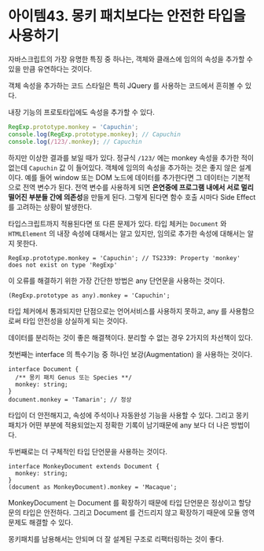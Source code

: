 # 아이템43. 몽키 패치보다는 안전한 타입을 사용하기

자바스크립트의 가장 유명한 특징 중 하나는, 객체와 클래스에 임의의 속성을 추가할 수 있을 만큼 유연하다는 것이다.

객체 속성을 추가하는 코드 스타일은 특히 JQuery 를 사용하는 코드에서 흔히볼 수 있다.

내장 기능의 프로토타입에도 속성을 추가할 수 있다.

```jsx
RegExp.prototype.monkey = 'Capuchin';
console.log(RegExp.prototype.monkey); // Capuchin
console.log(/123/.monkey); // Capuchin
```

하지만 이상한 결과를 보일 때가 있다. 정규식 `/123/` 에는 monkey 속성을 추가한 적이 없는데 `Capuchin` 값 이 들어있다. 객체에 임의의 속성을 추가하는 것은 좋지 않은 설계이다. 예를 들어 window 또는 DOM 노드에 데이터를 추가한다면 그 데이터는 기본적으로 전역 변수가 된다. 전역 변수를 사용하게 되면 **은연중에 프로그램 내에서 서로 멀리 떨어진 부분들 간에 의존성**을 만들게 된다. 그렇게 된다면 함수 호출 시마다 Side Effect 를 고려하는 상황이 발생한다.

타입스크립트까지 적용된다면 또 다른 문제가 있다. 타입 체커는 `Document` 와 `HTMLElement` 의 내장 속성에 대해서는 알고 있지만, 임의로 추가한 속성에 대해서는 알지 못한다.

```tsx
RegExp.prototype.monkey = 'Capuchin'; // TS2339: Property 'monkey' does not exist on type 'RegExp'
```

이 오류를 해결하기 위한 가장 간단한 방법은 any 단언문을 사용하는 것이다.

```tsx
(RegExp.prototype as any).monkey = 'Capuchin';
```

타입 체커에서 통과되지만 단점으로는 언어서비스를 사용하지 못하고, any 를 사용함으로써 타입 안전성을 상실하게 되는 것이다.

데이터를 분리하는 것이 좋은 해결책이다. 분리할 수 없는 경우 2가지의 차선책이 있다.

첫번째는 interface 의 특수기능 중 하나인 보강(Augmentation) 을 사용하는 것이다.

```tsx
interface Document {
  /** 몽키 패치 Genus 또는 Species **/
  monkey: string;
}
document.monkey = 'Tamarin'; // 정상
```

타입이 더 안전해지고, 속성에 주석이나 자동완성 기능을 사용할 수 있다. 그리고 몽키 패치가 어떤 부분에 적용되었는지 정확한 기록이 남기때문에 any 보다 더 나은 방법이다.

두번째로는 더 구체적인 타입 단언문을 사용하는 것이다.

```tsx
interface MonkeyDocument extends Document {
  monkey: string;
}
(document as MonkeyDocument).monkey = 'Macaque';
```

MonkeyDocument 는 Document 를 확장하기 때문에 타입 단언문은 정상이고 할당문의 타입은 안전하다. 그리고 Document 를 건드리지 않고 확장하기 때문에 모듈 영역 문제도 해결할 수 있다.

몽키패치를 남용해서는 안되며 더 잘 설계된 구조로 리팩터링하는 것이 좋다.
